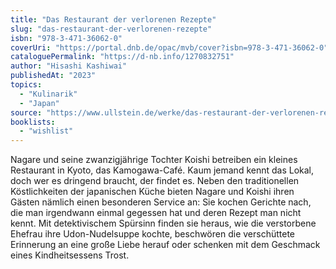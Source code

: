 ```yaml
---
title: "Das Restaurant der verlorenen Rezepte"
slug: "das-restaurant-der-verlorenen-rezepte"
isbn: "978-3-471-36062-0"
coverUri: "https://portal.dnb.de/opac/mvb/cover?isbn=978-3-471-36062-0"
cataloguePermalink: "https://d-nb.info/1270832751"
author: "Hisashi Kashiwai"
publishedAt: "2023"
topics:
  - "Kulinarik"
  - "Japan"
source: "https://www.ullstein.de/werke/das-restaurant-der-verlorenen-rezepte/hardcover/9783471360620"
booklists: 
  - "wishlist"
---
```

Nagare und seine zwanzigjährige Tochter Koishi betreiben ein kleines 
Restaurant in Kyoto, das Kamogawa-Café. Kaum jemand kennt das Lokal, doch wer 
es dringend braucht, der findet es. Neben den traditionellen Köstlichkeiten 
der japanischen Küche bieten Nagare und Koishi ihren Gästen nämlich einen 
besonderen Service an: Sie kochen Gerichte nach, die man irgendwann einmal 
gegessen hat und deren Rezept man nicht kennt. Mit detektivischem Spürsinn 
finden sie heraus, wie die verstorbene Ehefrau ihre Udon-Nudelsuppe kochte, 
beschwören die verschüttete Erinnerung an eine große Liebe herauf oder 
schenken mit dem Geschmack eines Kindheitsessens Trost.